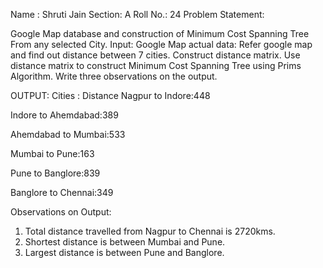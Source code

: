 Name : Shruti Jain
Section: A
Roll No.: 24
Problem Statement: 

Google Map database and construction of Minimum Cost Spanning Tree From any selected City.
Input: Google Map actual data: Refer google map and find out distance between 7 cities. Construct distance matrix. Use distance matrix to construct Minimum Cost Spanning Tree using Prims Algorithm. Write three observations on the output.

OUTPUT:
Cities     :     Distance
Nagpur to Indore:448 

Indore to Ahemdabad:389

Ahemdabad to Mumbai:533

Mumbai to Pune:163

Pune to Banglore:839

Banglore to Chennai:349

Observations on Output:
1.	Total distance travelled from Nagpur to Chennai is 2720kms.
2.	Shortest distance is between Mumbai and Pune.
3.	Largest distance is between Pune and Banglore.
